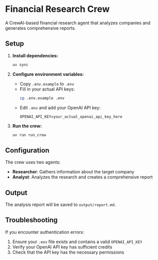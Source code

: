 # Financial Research Crew

A CrewAI-based financial research agent that analyzes companies and generates comprehensive reports.

## Setup

1. **Install dependencies:**
   ```bash
   uv sync
   ```

2. **Configure environment variables:**
   - Copy `.env.example` to `.env`
   - Fill in your actual API keys:
     ```bash
     cp .env.example .env
     ```
   - Edit `.env` and add your OpenAI API key:
     ```
     OPENAI_API_KEY=your_actual_openai_api_key_here
     ```

3. **Run the crew:**
   ```bash
   uv run run_crew
   ```

## Configuration

The crew uses two agents:
- **Researcher**: Gathers information about the target company
- **Analyst**: Analyzes the research and creates a comprehensive report

## Output

The analysis report will be saved to `output/report.md`.

## Troubleshooting

If you encounter authentication errors:
1. Ensure your `.env` file exists and contains a valid `OPENAI_API_KEY`
2. Verify your OpenAI API key has sufficient credits
3. Check that the API key has the necessary permissions